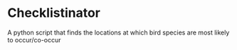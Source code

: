 # Checklistinator
A python script that finds the locations at which bird species are most likely to occur/co-occur
